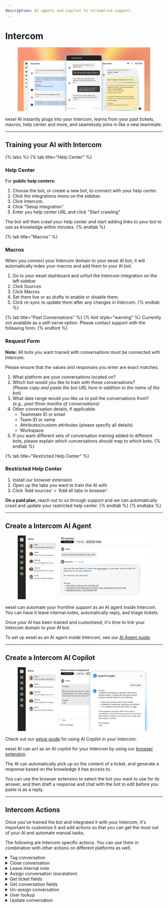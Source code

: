 ```yaml
---
description: AI agents and copilot to streamline support
---
```


# Intercom

<figure><img src="../.gitbook/assets/Intercom Integration Asset - Revised.png" alt=""><figcaption></figcaption></figure>

eesel AI instantly plugs into your Intercom, learns from your past tickets, macros, help center and more, and seamlessly joins in like a new teammate.

***

## Training your AI with Intercom

{% tabs %}
{% tab title="Help Center" %}
### Help Center

For **public help centers**:

1. Choose the bot, or create a new bot, to connect with your help center.&#x20;
2. Click the integrations menu on the sidebar.&#x20;
3. Click Intercom.
4. Click "Setup integration".
5. Enter you help center URL and click "Start crawling"

The bot will then crawl your help center and start adding links to your bot to use as knowledge within minutes.&#x20;
{% endtab %}

{% tab title="Macros" %}
### Macros

When you connect your Intercom domain to your eesel AI bot, it will automatically index your macros and add them to your AI bot.

1. Go to your eesel dashboard and unfurl the Intercom integration on the left sidebar
2. Click Sources
3. Click Macros&#x20;
4. Set them live or as drafts to enable or disable them.
5. Click re-sync to update them after any changes in Intercom.
{% endtab %}

{% tab title="Past Conversations" %}
{% hint style="warning" %}
Currently not available as a self-serve option. Please contact support with the following form.
{% endhint %}

### Request Form

**Note:** All bots you want trained with conversations must be connected with Intercom.

Please ensure that the values and responses you enter are exact matches.

1. What platform are your conversations located on?
2. Which bot would you like to train with these conversations?\
   &#x200B;_(Please copy and paste the bot URL here in addition to the name of the bot)_
3. What date range would you like us to pull the conversations from?\
   &#x200B;_(e.g., past three months of conversations)_
4. Other conversation details, if applicable:
   * Teammate ID or email
   * Team ID or name
   * Attributes/custom attributes (please specify all details)
   * Workspace
5. If you want different sets of conversation training added to different bots, please explain which conversations should map to which bots.
{% endtab %}

{% tab title="Restricted Help Center" %}
### **Restricted Help Center**

1. Install our browser extension
2. Open up the tabs you want to train the AI with
3. Click 'Add sources' > 'Add all tabs in browser'.&#x20;

**On a paid plan**, reach out to us through support and we can automatically crawl and update your restricted help center.
{% endtab %}
{% endtabs %}

***

## Create a Intercom AI Agent

<figure><img src="../.gitbook/assets/Intercom Agent.png" alt=""><figcaption></figcaption></figure>

eesel can automate your frontline support as an AI agent inside Intercom. You can have it leave internal notes, automatically reply, and triage tickets.

Once your AI has been trained and customized, it's time to link your Intercom domain to your AI bot.

To set up eesel as an AI agent inside Intercom, see our [AI Agent guide](../products/ai-agent.md).



***

## Create a Intercom AI Copilot

<figure><img src="../.gitbook/assets/Intercom Copilot.png" alt=""><figcaption></figcaption></figure>

Check out our [setup guide](../products/ai-copilot.md) for using AI Copilot in your Intercom.

eesel AI can act as an AI copilot for your Intercom by using our [browser extension](https://chromewebstore.google.com/detail/eesel-ai-chatgpt-sidebar/ejhkkbilnpifailgngpkgmiofhioacjd?hl=en).&#x20;

The AI can automatically pick up on the content of a ticket, and generate a response based on the knowledge it has access to.

You can use the browser extension to select the bot you want to use for its answer, and then draft a response and chat with the bot to edit before you paste is as a reply.

***

## Intercom Actions

Once you've trained the bot and integrated it with your Intercom, it's important to customize it and add actions so that you can get the most out of your AI and automate manual tasks.

The following are Intercom specific actions. You can use them in combination with other actions on different platforms as well.

<details>

<summary>Tag conversation</summary>

`intercom_tag_conversation`

* **Purpose:** Add tags to an Intercom conversation.
* **Key Params:** `tag: str`
* **When/How to Use:** Similar to `zendesk_tag_ticket`. Use for categorization, reporting, or triggering workflows based on conversation topics. Note that this tool takes a single string `tag`. The conversation ID is automatically available.
*   **Example Prompt Instruction:**

    > Upon successfully answering a user's question about feature usage, you must call intercom\_tag\_conversation. Set the tag parameter to 'feature-inquiry'. If the user was asking about a known issue, make a separate call to intercom\_tag\_conversation with the tag 'known-issue'.

</details>

<details>

<summary>Close conversation</summary>

`intercom_close_conversation`

* **Purpose:** Close an Intercom thread after a short delay (\~30 seconds).
* **Key Params:** — (No explicit parameters)
* **When/How to Use:** Similar to `zendesk_close_ticket`. Use when the conversation is resolved and no further action is needed. The approximately 30-second delay is built-in. The conversation ID is automatically available.
*   **Example Prompt Instruction:**

    > If the user confirms their issue is resolved and expresses satisfaction, or if the conversation has been inactive for several minutes after you provided a solution, you must call intercom\_close\_conversation to close the thread after the standard delay.

</details>

<details>

<summary>Leave internal note</summary>

`intercom_leave_internal_note`

* **Purpose:** Leaves an internal note on the ticket.
* **Key Params:** `note: str`
* **When/How to Use:** Use this action to leave internal notes on conversations in Intercom. Describe what you want the internal note to be - this could be a draft reply for your agents to pick up, a translation of the user message and so on.
*   **Example Prompt Instruction:**

    > If you escalate a conversation to a human agent, or if you need to summarize the AI's actions for the next agent, call intercom\_leave\_internal\_note. The note parameter should contain the summary. For urgent escalations that need specific attention, you can also include notify\_emails=\['agent1@example.com', 'manager@example.com'] to alert specific team members.

</details>

<details>

<summary>Assign conversation (escalation)</summary>

`intercom_assign_conversation`

* **Purpose:** Assign an Intercom conversation to a specific team or admin.
* **Key Params:** `assignee_id: str`
* **When/How to Use:** Similar to `zendesk_assign_ticket`. Use this for routing conversations that require human follow-up or expertise from a specific team. Define how the AI determines the appropriate `assignee_id`. This parameter requires the Intercom ID for the admin or team, not an email address. The conversation ID is automatically available.
*   **Example Prompt Instruction:**

    > If the user asks a question about their billing history or requires an action related to their subscription, you must inform them you are escalating their request to the billing team and call intercom\_assign\_conversation. Set the assignee\_id parameter to the specific Intercom ID for your 'Billing Team' inbox or a specific billing specialist admin.

</details>

<details>

<summary>Get ticket fields</summary>

`Intercom_get_ticket_fields`

* **Purpose:** Retrieves specified fields from an Intercom ticket.
* **Key Params:** `fields: str` (comma-separated)
* **When/How to Use:** Use this when you need specific information from the current ticket (e.g., its current status, assignee, or a custom field value) to inform your next action or response. You must specify the field names (standard or custom field IDs as strings) you need. The ticket ID is automatically available.
*   **Example Prompt Instruction:**

    > Before escalating a ticket, you should check its current status and assignee. Call intercom\_get\_ticket\_fields with the parameter fields='status,assignee\_id'. Use the results to inform the user about the current state or to decide who to assign it to next.
    >
    > If a user's query depends on a custom field (ID 456), call `intercom_get_ticket_fields` with `fields='456'`.

</details>

<details>

<summary>Get conversation fields</summary>

`Intercom_get_conversation_fields`

* **Purpose:** Retrieves specified fields from an Intercom ticket.
* **Key Params:** `fields: str` (comma-separated)
* **When/How to Use:** Use this when you need specific information from the current conversation (e.g., its current status, assignee, or a custom field value) to inform your next action or response. You must specify the field names (standard or custom field IDs as strings) you need. The conversation ID is automatically available.
*   **Example Prompt Instruction:**

    > Before escalating a conversation, you should check its current status and assignee. Call intercom\_get\_conversation\_fields with the parameter fields='status,assignee\_id'. Use the results to inform the user about the current state or to decide who to assign it to next.
    >
    > If a user's query depends on a custom field (ID 456), call `intercom_get_conversation_fields` with `fields='456'`.

</details>

<details>

<summary>Un-assign conversation</summary>

`Intercom_unassign_conversation`

* **Purpose:** Use this action to unassign conversations in Intercom.&#x20;
* **Key Params:**&#x20;
* **When/How to Use:** Simply describe when you want the conversation unassigned, and the AI will handle this. This is useful for removing an assignee from a conversation, making it available for others to pick up.
*   **Example Prompt Instruction:**

    >

</details>

<details>

<summary>User lookup</summary>

`Intercom_get_conversation_fields`

* **Purpose:** Allow your bot to look up a Intercom user using their email address.
* **Key Params:**
* **When/How to Use:**&#x20;
*   **Example Prompt Instruction:**

    >

</details>

<details>

<summary>Update conversation</summary>

`Intercom_update_conversation`

* **Purpose:** Use this action to update a conversation in Intercom.
* **Key Params:**&#x20;
* **When/How to Use:** Define the conditions and details you want to change (such as status, priority, or assignee), and the AI will automatically update the conversation accordingly.
*   **Example Prompt Instruction:**

    > If the user indicates their issue is resolved and you have confirmed it, or if the workflow requires setting the ticket status to 'solved', you must call intercom\_update\_conversation. Set the payload parameter to a JSON string that updates the status, e.g., payload='{"status": "solved"}'.
    >
    > If the user reports a high-priority issue you are escalating, you might call `intercom_update_ticket` with `payload='{"priority": "high"}'`.
    >
    > To update a custom field (ID 123), call `intercom_update_ticket` with `payload='{"custom_fields": [{"id": 123, "value": "new value"}]}'`.

</details>
